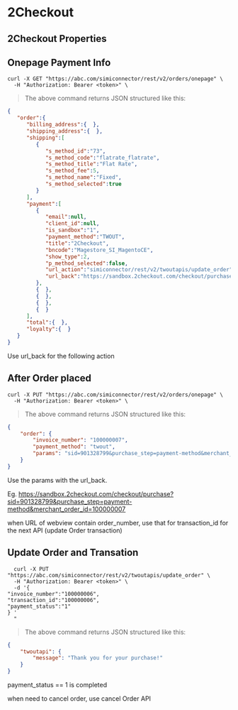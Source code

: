 # 2Checkout

## 2Checkout Properties


## Onepage Payment Info

```shell
curl -X GET "https://abc.com/simiconnector/rest/v2/orders/onepage" \
  -H "Authorization: Bearer <token>" \
```

> The above command returns JSON structured like this:

```json
{  
   "order":{  
      "billing_address":{  },
      "shipping_address":{  },
      "shipping":[  
         {  
            "s_method_id":"73",
            "s_method_code":"flatrate_flatrate",
            "s_method_title":"Flat Rate",
            "s_method_fee":5,
            "s_method_name":"Fixed",
            "s_method_selected":true
         }
      ],
      "payment":[  
         {  
            "email":null,
            "client_id":null,
            "is_sandbox":"1",
            "payment_method":"TWOUT",
            "title":"2Checkout",
            "bncode":"Magestore_SI_MagentoCE",
            "show_type":2,
            "p_method_selected":false,
            "url_action":"simiconnector/rest/v2/twoutapis/update_order",
            "url_back":"https://sandbox.2checkout.com/checkout/purchase"
         },
         {  },
         {  },
         {  },
         {  }
      ],
      "total":{  },
      "loyalty":{  }
   }
}
```
Use url_back for the following action

## After Order placed

```shell
curl -X PUT "https://abc.com/simiconnector/rest/v2/orders/onepage" \
  -H "Authorization: Bearer <token>" \
```

> The above command returns JSON structured like this:

```json
{
    "order": {
        "invoice_number": "100000007",
        "payment_method": "twout",
        "params": "sid=901328799&purchase_step=payment-method&merchant_order_id=100000007&email=test@simicart.com&first_name=abc&last_name=Company&phone=123&country=AL&street_address=Tan Mai, Hoang Mai&street_address2=Tan Mai, Hoang Mai&city=Ha Noi&state=XX&zip=10000&ship_name=abc Company&ship_country=AL&ship_street_address=Tan Mai, Hoang Mai&ship_street_address2=Tan Mai, Hoang Mai&ship_city=Ha Noi&ship_state=&ship_zip=10000&sh_cost=5&sh_weight=2&ship_method=Flat Rate - Fixed&2co_tax=0&2co_cart_type=magento&currency_code=USD&mode=2CO&li_0_type=product&li_0_product_id=750&li_0_quantity=1&li_0_name= Olympus Stylus 750 7.1MP Digital Camera&li_0_description=&li_0_price=161.94&li_1_type=shipping&li_1_name=Flat Rate - Fixed&li_1_price=5"
    }
}
```
Use the params with the url_back.

Eg. https://sandbox.2checkout.com/checkout/purchase?sid=901328799&purchase_step=payment-method&merchant_order_id=100000007

when URL of webview contain order_number, use that for transaction_id for the next API (update Order transaction)

## Update Order and Transation

```shell
  curl -X PUT "https://abc.com/simiconnector/rest/v2/twoutapis/update_order" \
  -H "Authorization: Bearer <token>" \
  -d '{  
"invoice_number":"100000006",
"transaction_id":"100000006",
"payment_status":"1"
} '
  "
```

> The above command returns JSON structured like this:

```json
{
    "twoutapi": {
        "message": "Thank you for your purchase!"
    }
}

```
payment_status == 1 is completed

when need to cancel order, use cancel Order API

